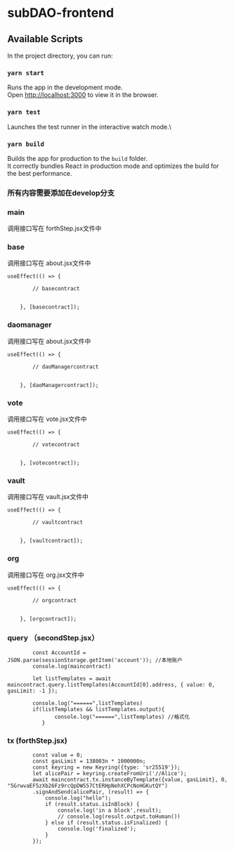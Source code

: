 # subDAO-frontend


## Available Scripts

In the project directory, you can run:

### `yarn start`

Runs the app in the development mode.\
Open [http://localhost:3000](http://localhost:3000) to view it in the browser.


### `yarn test`

Launches the test runner in the interactive watch mode.\

### `yarn build`

Builds the app for production to the `build` folder.\
It correctly bundles React in production mode and optimizes the build for the best performance.

### 所有内容需要添加在develop分支

### main
调用接口写在 forthStep.jsx文件中

### base
调用接口写在 about.jsx文件中

```
useEffect(() => {

        // basecontract


    }, [basecontract]);

```

### daomanager
调用接口写在 about.jsx文件中

```
useEffect(() => {

        // daoManagercontract


    }, [daoManagercontract]);

```


### vote
调用接口写在 vote.jsx文件中

```
useEffect(() => {

        // votecontract


    }, [votecontract]);

```



### vault
调用接口写在 vault.jsx文件中
```
useEffect(() => {

        // vaultcontract


    }, [vaultcontract]);

```

### org
调用接口写在 org.jsx文件中
```
useEffect(() => {

        // orgcontract


    }, [orgcontract]);

```

### query （secondStep.jsx）

```
        const AccountId = JSON.parse(sessionStorage.getItem('account')); //本地账户
        console.log(maincontract)

        let listTemplates = await maincontract.query.listTemplates(AccountId[0].address, { value: 0, gasLimit: -1 });

        console.log("======",listTemplates)
        if(listTemplates && listTemplates.output){
               console.log("======",listTemplates) //格式化
           }
```

### tx (forthStep.jsx)

```
        const value = 0;
        const gasLimit = 138003n * 1000000n;
        const keyring = new Keyring({type: 'sr25519'});
        let alicePair = keyring.createFromUri('//Alice');
        await maincontract.tx.instanceByTemplate({value, gasLimit}, 0, "5GrwvaEF5zXb26Fz9rcQpDWS57CtERHpNehXCPcNoHGKutQY")
        .signAndSend(alicePair, (result) => {
            console.log("hello");
            if (result.status.isInBlock) {
                console.log('in a block',result);
                // console.log(result.output.toHuman())
            } else if (result.status.isFinalized) {
                console.log('finalized');
            }
        });
```
